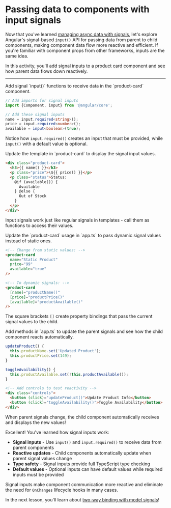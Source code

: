 # Passing data to components with input signals

Now that you've learned [managing async data with signals](/tutorials/signals/4-managing-async-data-with-signals), let's explore Angular's signal-based `input()` API for passing data from parent to child components, making component data flow more reactive and efficient. If you're familiar with component props from other frameworks, inputs are the same idea.

In this activity, you'll add signal inputs to a product card component and see how parent data flows down reactively.

<hr />

<docs-workflow>

<docs-step title="Add signal inputs to ProductCard">
Add signal `input()` functions to receive data in the `product-card` component.

```ts
// Add imports for signal inputs
import {Component, input} from '@angular/core';

// Add these signal inputs
name = input.required<string>();
price = input.required<number>();
available = input<boolean>(true);
```

Notice how `input.required()` creates an input that must be provided, while `input()` with a default value is optional.
</docs-step>

<docs-step title="Connect inputs to the template">
Update the template in `product-card` to display the signal input values.

```html
<div class="product-card">
  <h3>{{ name() }}</h3>
  <p class="price">\${{ price() }}</p>
  <p class="status">Status:
    @if (available()) {
      Available
    } @else {
      Out of Stock
    }
  </p>
</div>
```

Input signals work just like regular signals in templates - call them as functions to access their values.
</docs-step>

<docs-step title="Connect parent signals to child inputs">
Update the `product-card` usage in `app.ts` to pass dynamic signal values instead of static ones.

```html
<!-- Change from static values: -->
<product-card
  name="Static Product"
  price="99"
  available="true"
/>

<!-- To dynamic signals: -->
<product-card
  [name]="productName()"
  [price]="productPrice()"
  [available]="productAvailable()"
/>
```

The square brackets `[]` create property bindings that pass the current signal values to the child.
</docs-step>

<docs-step title="Test reactive updates">
Add methods in `app.ts` to update the parent signals and see how the child component reacts automatically.

```ts
updateProduct() {
  this.productName.set('Updated Product');
  this.productPrice.set(149);
}

toggleAvailability() {
  this.productAvailable.set(!this.productAvailable());
}
```

```html
<!-- Add controls to test reactivity -->
<div class="controls">
  <button (click)="updateProduct()">Update Product Info</button>
  <button (click)="toggleAvailability()">Toggle Availability</button>
</div>
```

When parent signals change, the child component automatically receives and displays the new values!
</docs-step>

</docs-workflow>

Excellent! You've learned how signal inputs work:

- **Signal inputs** - Use `input()` and `input.required()` to receive data from parent components
- **Reactive updates** - Child components automatically update when parent signal values change
- **Type safety** - Signal inputs provide full TypeScript type checking
- **Default values** - Optional inputs can have default values while required inputs must be provided

Signal inputs make component communication more reactive and eliminate the need for `OnChanges` lifecycle hooks in many cases.

In the next lesson, you'll learn about [two-way binding with model signals](/tutorials/signals/6-two-way-binding-with-model-signals)!
